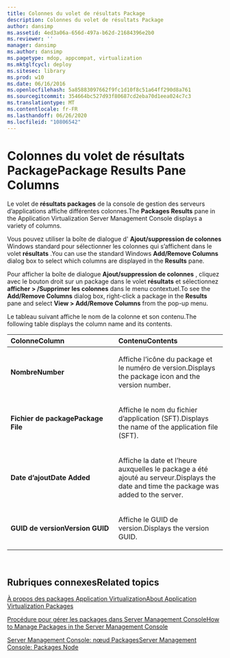 ```yaml
---
title: Colonnes du volet de résultats Package
description: Colonnes du volet de résultats Package
author: dansimp
ms.assetid: 4ed3a06a-656d-497a-b62d-21684396e2b0
ms.reviewer: ''
manager: dansimp
ms.author: dansimp
ms.pagetype: mdop, appcompat, virtualization
ms.mktglfcycl: deploy
ms.sitesec: library
ms.prod: w10
ms.date: 06/16/2016
ms.openlocfilehash: 5a85883097662f9fc1d10f8c51a64ff290d8a761
ms.sourcegitcommit: 354664bc527d93f80687cd2eba70d1eea024c7c3
ms.translationtype: MT
ms.contentlocale: fr-FR
ms.lasthandoff: 06/26/2020
ms.locfileid: "10806542"
---
```

# <span data-ttu-id="67bdf-103">Colonnes du volet de résultats Package</span><span class="sxs-lookup"><span data-stu-id="67bdf-103">Package Results Pane Columns</span></span>


<span data-ttu-id="67bdf-104">Le volet de **résultats packages** de la console de gestion des serveurs d’applications affiche différentes colonnes.</span><span class="sxs-lookup"><span data-stu-id="67bdf-104">The **Packages Results** pane in the Application Virtualization Server Management Console displays a variety of columns.</span></span>

<span data-ttu-id="67bdf-105">Vous pouvez utiliser la boîte de dialogue d' **Ajout/suppression de colonnes** Windows standard pour sélectionner les colonnes qui s’affichent dans le volet **résultats** .</span><span class="sxs-lookup"><span data-stu-id="67bdf-105">You can use the standard Windows **Add/Remove Columns** dialog box to select which columns are displayed in the **Results** pane.</span></span>

<span data-ttu-id="67bdf-106">Pour afficher la boîte de dialogue **Ajout/suppression de colonnes** , cliquez avec le bouton droit sur un package dans le volet **résultats** et sélectionnez **afficher &gt; /Supprimer les colonnes** dans le menu contextuel.</span><span class="sxs-lookup"><span data-stu-id="67bdf-106">To see the **Add/Remove Columns** dialog box, right-click a package in the **Results** pane and select **View &gt; Add/Remove Columns** from the pop-up menu.</span></span>

<span data-ttu-id="67bdf-107">Le tableau suivant affiche le nom de la colonne et son contenu.</span><span class="sxs-lookup"><span data-stu-id="67bdf-107">The following table displays the column name and its contents.</span></span>

<table>
<colgroup>
<col width="50%" />
<col width="50%" />
</colgroup>
<thead>
<tr class="header">
<th align="left"><span data-ttu-id="67bdf-108">Colonne</span><span class="sxs-lookup"><span data-stu-id="67bdf-108">Column</span></span></th>
<th align="left"><span data-ttu-id="67bdf-109">Contenu</span><span class="sxs-lookup"><span data-stu-id="67bdf-109">Contents</span></span></th>
</tr>
</thead>
<tbody>
<tr class="odd">
<td align="left"><p><strong><span data-ttu-id="67bdf-110">Nombre</span><span class="sxs-lookup"><span data-stu-id="67bdf-110">Number</span></span></strong></p></td>
<td align="left"><p><span data-ttu-id="67bdf-111">Affiche l’icône du package et le numéro de version.</span><span class="sxs-lookup"><span data-stu-id="67bdf-111">Displays the package icon and the version number.</span></span></p></td>
</tr>
<tr class="even">
<td align="left"><p><strong><span data-ttu-id="67bdf-112">Fichier de package</span><span class="sxs-lookup"><span data-stu-id="67bdf-112">Package File</span></span></strong></p></td>
<td align="left"><p><span data-ttu-id="67bdf-113">Affiche le nom du fichier d’application (SFT).</span><span class="sxs-lookup"><span data-stu-id="67bdf-113">Displays the name of the application file (SFT).</span></span></p></td>
</tr>
<tr class="odd">
<td align="left"><p><strong><span data-ttu-id="67bdf-114">Date d’ajout</span><span class="sxs-lookup"><span data-stu-id="67bdf-114">Date Added</span></span></strong></p></td>
<td align="left"><p><span data-ttu-id="67bdf-115">Affiche la date et l’heure auxquelles le package a été ajouté au serveur.</span><span class="sxs-lookup"><span data-stu-id="67bdf-115">Displays the date and time the package was added to the server.</span></span></p></td>
</tr>
<tr class="even">
<td align="left"><p><strong><span data-ttu-id="67bdf-116">GUID de version</span><span class="sxs-lookup"><span data-stu-id="67bdf-116">Version GUID</span></span></strong></p></td>
<td align="left"><p><span data-ttu-id="67bdf-117">Affiche le GUID de version.</span><span class="sxs-lookup"><span data-stu-id="67bdf-117">Displays the version GUID.</span></span></p></td>
</tr>
</tbody>
</table>

 

## <span data-ttu-id="67bdf-118">Rubriques connexes</span><span class="sxs-lookup"><span data-stu-id="67bdf-118">Related topics</span></span>


[<span data-ttu-id="67bdf-119">À propos des packages Application Virtualization</span><span class="sxs-lookup"><span data-stu-id="67bdf-119">About Application Virtualization Packages</span></span>](about-application-virtualization-packages.md)

[<span data-ttu-id="67bdf-120">Procédure pour gérer les packages dans Server Management Console</span><span class="sxs-lookup"><span data-stu-id="67bdf-120">How to Manage Packages in the Server Management Console</span></span>](how-to-manage-packages-in-the-server-management-console.md)

[<span data-ttu-id="67bdf-121">Server Management Console: nœud Packages</span><span class="sxs-lookup"><span data-stu-id="67bdf-121">Server Management Console: Packages Node</span></span>](server-management-console-packages-node.md)

 

 





